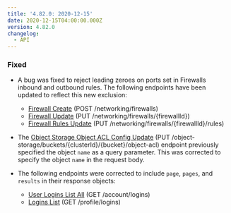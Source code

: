 ```yaml
---
title: '4.82.0: 2020-12-15'
date: 2020-12-15T04:00:00.000Z
version: 4.82.0
changelog:
  - API
---
```


### Fixed

- A bug was fixed to reject leading zeroes on ports set in Firewalls inbound and outbound rules. The following endpoints have been updated to reflect this new exclusion:

  - [Firewall Create](https://linode.com/docs/api/networking/#firewall-create) (POST /networking/firewalls)
  - [Firewall Update](https://linode.com/docs/api/networking/#firewall-update) (PUT /networking/firewalls/{firewallId})
  - [Firewall Rules Update](https://linode.com/docs/api/networking/#firewall-rules-update) (PUT /networking/firewalls/{firewallId}/rules)

- The [Object Storage Object ACL Config Update](https://linode.com/docs/api/object-storage/#object-storage-object-acl-config-update) (PUT /object-storage/buckets/{clusterId}/{bucket}/object-acl) endpoint previously specified the object `name` as a query parameter. This was corrected to specify the object `name` in the request body.

- The following endpoints were corrected to include `page`, `pages`, and `results` in their response objects:
  - [User Logins List All](https://linode.com/docs/api/account/#user-logins-list-all) (GET /account/logins)
  - [Logins List](https://linode.com/docs/api/profile/#logins-list) (GET /profile/logins)
